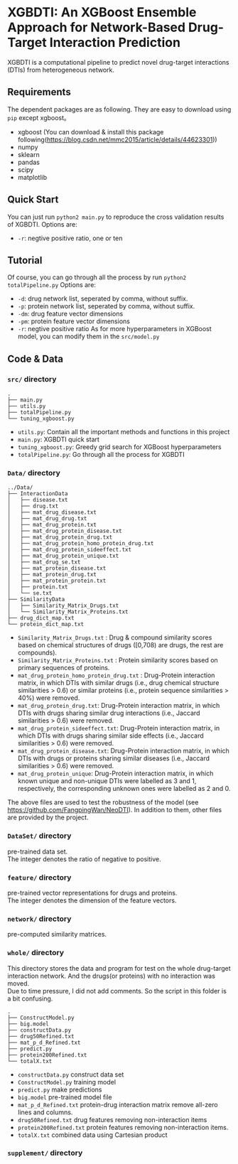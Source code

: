 # XGBDTI: An XGBoost Ensemble Approach for Network-Based Drug-Target Interaction Prediction
XGBDTI is a computational pipeline to predict novel drug-target interactions (DTIs) from heterogeneous network.

## Requirements
The dependent packages are as following. They are easy to download using `pip` except xgboost。
* xgboost (You can download & install this package following(https://blog.csdn.net/mmc2015/article/details/44623301))
* numpy 
* sklearn 
* pandas
* scipy
* matplotlib

## Quick Start
You can just run <code>python2 main.py</code> to reproduce the cross validation results of XGBDTI. Options are:
- `-r`: negtive positive ratio, one or ten

## Tutorial
Of course, you can go through all the process by run <code>python2 totalPipeline.py</code> Options are:
- `-d`: drug network list, seperated by comma, without suffix.
- `-p`: protein network list, seperated by comma, without suffix.
- `-dm`: drug feature vector dimensions
- `-pm`: protein feature vector dimensions
- `-r`: negtive positive ratio
As for more hyperparameters in XGBoost model, you can modify them in the `src/model.py`

## Code & Data
### `src/` directory
```
.
├── main.py
├── utils.py
├── totalPipeline.py
└── tuning_xgboost.py
```
- `utils.py`: Contain all the important methods and functions in this project
- `main.py`: XGBDTI quick start
- `tuning_xgboost.py`: Greedy grid search for XGBoost hyperparameters
- `totalPipeline.py`: Go through all the process for XGBDTI

### `Data/` directory
```
../Data/
├── InteractionData
│   ├── disease.txt
│   ├── drug.txt
│   ├── mat_drug_disease.txt
│   ├── mat_drug_drug.txt
│   ├── mat_drug_protein.txt
│   ├── mat_drug_protein_disease.txt
│   ├── mat_drug_protein_drug.txt
│   ├── mat_drug_protein_homo_protein_drug.txt
│   ├── mat_drug_protein_sideeffect.txt
│   ├── mat_drug_protein_unique.txt
│   ├── mat_drug_se.txt
│   ├── mat_protein_disease.txt
│   ├── mat_protein_drug.txt
│   ├── mat_protein_protein.txt
│   ├── protein.txt
│   └── se.txt
├── SimilarityData
│   ├── Similarity_Matrix_Drugs.txt
│   └── Similarity_Matrix_Proteins.txt
├── drug_dict_map.txt
└── protein_dict_map.txt
```
- `Similarity_Matrix_Drugs.txt` : Drug & compound similarity scores based on chemical structures of drugs (\[0,708) are drugs, the rest are compounds).
- `Similarity_Matrix_Proteins.txt` : Protein similarity scores based on primary sequences of proteins.
- `mat_drug_protein_homo_protein_drug.txt` : Drug-Protein interaction matrix, in which DTIs with similar drugs (i.e., drug chemical structure similarities > 0.6) or similar proteins (i.e., protein sequence similarities > 40%) were removed.
- `mat_drug_protein_drug.txt`: Drug-Protein interaction matrix, in which DTIs with drugs sharing similar drug interactions (i.e., Jaccard similarities > 0.6) were removed.
- `mat_drug_protein_sideeffect.txt`: Drug-Protein interaction matrix, in which DTIs with drugs sharing similar side effects (i.e., Jaccard similarities > 0.6) were removed.
- `mat_drug_protein_disease.txt`: Drug-Protein interaction matrix, in which DTIs with drugs or proteins sharing similar diseases (i.e., Jaccard similarities > 0.6) were removed.
- `mat_drug_protein_unique`: Drug-Protein interaction matrix, in which known unique and non-unique DTIs were labelled as 3 and 1, respectively, the corresponding unknown ones were labelled as 2 and 0.  


The above files are used to test the robustness of the model (see https://github.com/FangpingWan/NeoDTI). In addition to them, other files are provided by the project.

### `DataSet/` directory
pre-trained data set.   
The integer denotes the ratio of negative to positive.
### `feature/` directory
pre-trained vector representations for drugs and proteins.  
The integer denotes the dimension of the feature vectors.
### `network/` directory
pre-computed similarity matrices.
### `whole/` directory
This directory stores the data and program for test on the whole drug-target interaction network. And the drugs(or proteins) with no interaction was moved.  
Due to time pressure, I did not add comments. So the script in this folder is a bit confusing.  
```
.
├── ConstructModel.py
├── big.model
├── constructData.py
├── drug50Refined.txt
├── mat_p_d_Refined.txt
├── predict.py
├── protein200Refined.txt
└── totalX.txt
```
- `constructData.py` construct data set
- `ConstructModel.py` training model
- `predict.py` make predictions
- `big.model` pre-trained model file
- `mat_p_d_Refined.txt` protein-drug interaction matrix remove all-zero lines and columns.
- `drug50Refined.txt` drug features removing non-interaction items
- `protein200Refined.txt` protein features removing non-interaction items.
- `totalX.txt`  combined data using Cartesian product
### `supplement/` directory

